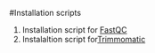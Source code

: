 #Installation scripts

1. Installation script for [FastQC](https://github.com/pabloati/Preprocessing-of-genomic-Data/blob/Main-edits/Programs/FastQC_Install.sh)
2. Instalaltion script for[Trimmomatic](https://github.com/pabloati/Preprocessing-of-genomic-Data/blob/Main-edits/Programs/Trimmomatic_Install.sh)
